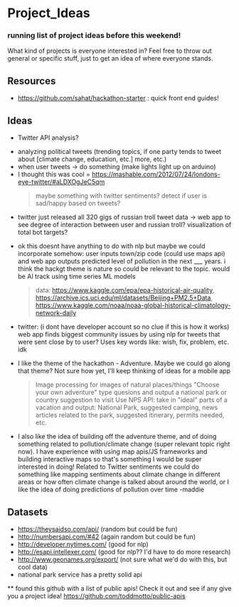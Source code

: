 # Project_Ideas
### running list of project ideas before this weekend!

What kind of projects is everyone interested in? Feel free to throw out general or specific stuff, just to get an idea of where everyone stands.

## Resources
- https://github.com/sahat/hackathon-starter : quick front end guides! 

## Ideas
- Twitter API analysis?
 * analyzing political tweets (trending topics, if one party tends to tweet about [climate change, education, etc.] more, etc.)
 * when user tweets -> do something (make lights light up on arduino)
 * I thought this was cool = https://mashable.com/2012/07/24/londons-eye-twitter/#aLDXOgJeC5qm
 	> maybe something with twitter sentiments?
 	> detect if user is sad/happy based on tweets?
 * twitter just released all 320 gigs of russian troll tweet data -> web app to see degree of interaction between user and russian troll? visualization of total bot targets? 

- ok this doesnt have anything to do with nlp but maybe we could incorporate somehow: user inputs town/zip code (could use maps api) and web app outputs predicted level of pollution in the next ___ years. i think the hackgt theme is nature so could be relevant to the topic. would be AI track using time series ML models
  > data: https://www.kaggle.com/epa/epa-historical-air-quality, https://archive.ics.uci.edu/ml/datasets/Beijing+PM2.5+Data, https://www.kaggle.com/noaa/noaa-global-historical-climatology-network-daily
  
- twitter: (i dont have developer account so no clue if this is how it works) web app finds biggest community issues by using nlp for tweets that were sent close by to user? Uses key words like: wish, fix, problem, etc. idk

- I like the theme of the hackathon - Adventure. Maybe we could go along that theme? Not sure how yet, I'll keep thinking of ideas for a mobile app
	> Image processing for images of natural places/things
	> "Choose your own adventure" type quesions and output a national park or country suggestion to visit
	> Use NPS API: take in "ideal" parts of a vacation and output: National Park, suggested camping, news articles related to the park, suggested itinerary, permits needed, etc.
	
- I also like the idea of building off the adventure theme, and of doing something related to pollution/climate change (super relevant topic right now).  I have experience with using map apis/JS frameworks and building interactive maps so that's something I would be super interested in doing!  Related to Twitter sentiments we could do something like mapping sentiments about climate change in different areas or how often climate change is talked about around the world, or I like the idea of doing predictions of pollution over time -maddie

## Datasets
- https://theysaidso.com/api/   (random but could be fun)
- http://numbersapi.com/#42		(again random but could be fun)
- http://developer.nytimes.com/		(good for nlp)
- http://esapi.intellexer.com/		(good for nlp?? I'd have to do more research)
- http://www.geonames.org/export/	(not sure what we'd do with this, but cool data)
- national park service has a pretty solid api 

** found this github with a list of public apis! Check it out and see if any give you a project idea! https://github.com/toddmotto/public-apis
